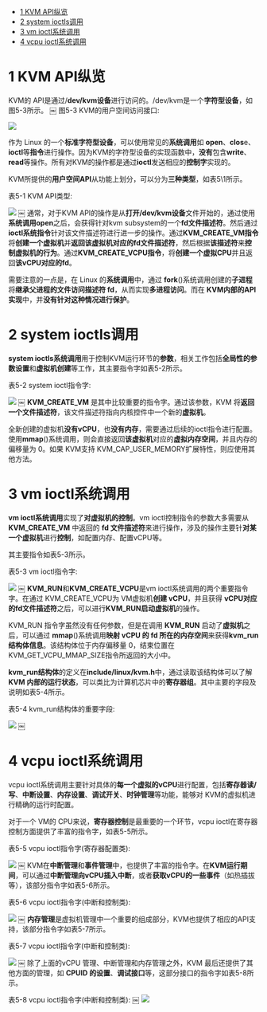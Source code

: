 
<!-- @import "[TOC]" {cmd="toc" depthFrom=1 depthTo=6 orderedList=false} -->

<!-- code_chunk_output -->

- [1 KVM API纵览](#1-kvm-api纵览)
- [2 system ioctls调用](#2-system-ioctls调用)
- [3 vm ioctl系统调用](#3-vm-ioctl系统调用)
- [4 vcpu ioctl系统调用](#4-vcpu-ioctl系统调用)

<!-- /code_chunk_output -->

# 1 KVM API纵览

KVM的 API是通过/**dev/kvm设备**进行访问的。/dev/kvm是一个**字符型设备**，如图5-3所示。
￼
图5-3 KVM的用户空间访问接口:

![](./images/2019-07-05-18-41-48.png)

作为 Linux 的一个**标准字符型设备**，可以使用常见的**系统调用**如 **open**、**clos**e、**ioctl**等**指令**进行操作。因为KVM的字符型设备的实现函数中，**没有**包含**write**、**read**等操作。所有对KVM的操作都是通过**ioctl**发送相应的**控制字**实现的。

KVM所提供的**用户空间API**从功能上划分，可以分为**三种类型**，如表5\1所示。

表5-1 KVM API类型:

![](./images/2019-07-05-18-42-39.png)
￼
通常，对于KVM API的操作是从**打开/dev/kvm设备**文件开始的，通过使用**系统调用open**之后，会获得针对kvm subsystem的一个**fd文件描述符**。然后通过**ioctl系统指令**针对该文件描述符进行进一步的操作。通过**KVM\_CREATE\_VM指令**将**创建一个虚拟机**并**返回该虚拟机对应的fd文件描述符**，然后根据**该描述符**来**控制虚拟机的行为**。通过**KVM\_CREATE\_VCPU指令**，将**创建一个虚拟CPU**并且返回**该vCPU对应的fd**。

需要注意的一点是，在 Linux 的**系统调用**中，通过 **fork**()系统调用创建的**子进程**将**继承父进程的文件访问描述符 fd**，从而实现**多进程访问**。而在 **KVM内部的API实现**中，并**没有针对这种情况进行保护**。

# 2 system ioctls调用

**system ioctls系统调用**用于控制KVM运行环节的**参数**，相关工作包括**全局性的参数设置**和**虚拟机创建**等工作，其主要指令字如表5\-2所示。

表5-2 system ioctl指令字:

![](./images/2019-07-05-18-44-42.png)
￼
**KVM\_CREATE\_VM** 是其中比较重要的指令字。通过该参数，KVM 将**返回一个文件描述符**，该文件描述符指向内核控件中一个新的**虚拟机**。

全新创建的虚拟机**没有vCPU**，也**没有内存**，需要通过后续的ioctl指令进行配置。使用**mmap**()系统调用，则会直接返回**该虚拟机**对应的**虚拟内存空间**，并且内存的偏移量为 0。如果 KVM支持 KVM\_CAP\_USER\_MEMORY扩展特性，则应使用其他方法。

# 3 vm ioctl系统调用

**vm ioctl系统调用**实现了**对虚拟机的控制**。vm ioctl控制指令的参数大多需要从 **KVM\_CREATE\_VM** 中返回的 **fd 文件描述符**来进行操作，涉及的操作主要针**对某一个虚拟机**进行**控制**，如配置内存、配置vCPU等。

其主要指令如表5\-3所示。

表5\-3 vm ioctl指令字:

![](./images/2019-07-05-18-45-49.png)
￼
**KVM\_RUN**和**KVM\_CREATE\_VCPU**是vm ioctl系统调用的两个重要指令字。在通过 KVM\_CREATE\_VCPU为 VM虚拟机**创建 vCPU**，并且获得 **vCPU对应的fd文件描述符**之后，可以进行**KVM\_RUN启动虚拟机**的操作。

KVM\_RUN 指令字虽然没有任何参数，但是在调用 **KVM\_RUN** 启动了**虚拟机**之后，可以通过 **mmap**()系统调用**映射 vCPU 的 fd 所在的内存空间**来获得**kvm\_run 结构体信息**。该结构体位于内存偏移量 0，结束位置在 KVM\_GET\_VCPU\_MMAP\_SIZE指令所返回的大小中。

**kvm\_run结构体**的定义在**include/linux/kvm.h**中，通过读取该结构体可以了解 **KVM 内部的运行状态**，可以类比为计算机芯片中的**寄存器组**。其中主要的字段及说明如表5\-4所示。

表5-4 kvm\_run结构体的重要字段:

![](./images/2019-07-05-18-46-50.png)
￼
# 4 vcpu ioctl系统调用

vcpu ioctl系统调用主要针对具体的**每一个虚拟的vCPU**进行配置，包括**寄存器读/写**、**中断设置**、**内存设置**、**调试开关**、**时钟管理**等功能，能够对 KVM的虚拟机进行精确的运行时配置。

对于一个 VM的 CPU来说，**寄存器控制**是最重要的一个环节，vcpu ioctl在寄存器控制方面提供了丰富的指令字，如表5-5所示。

表5-5 vcpu ioctl指令字(寄存器配置类):

![](./images/2019-07-05-20-47-33.png)
￼
KVM在**中断管理**和**事件管理**中，也提供了丰富的指令字。在**KVM运行期间**，可以通过**中断管理向vCPU插入中断**，或者**获取vCPU的一些事件**（如热插拔等），该部分指令字如表5\-6所示。

表5-6 vcpu ioctl指令字(中断和控制类):

![](./images/2019-07-05-20-47-48.png)
￼
**内存管理**是虚拟机管理中一个重要的组成部分，KVM也提供了相应的API支持，该部分指令字如表5\-7所示。

表5\-7 vcpu ioctl指令字(中断和控制类):

![](./images/2019-07-05-20-48-17.png)
￼
除了上面的vCPU 管理、中断管理和内存管理之外，KVM 最后还提供了其他方面的管理，如 **CPUID 的设置**、**调试接口**等，这部分接口的指令字如表5\-8所示。

表5-8 vcpu ioctl指令字(中断和控制类):
￼
![](./images/2019-07-05-20-48-54.png)